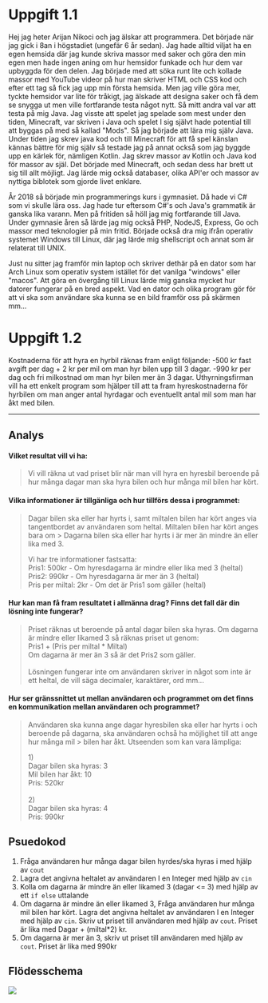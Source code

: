 # Uppgift 1.1
Hej jag heter Arijan Nikoci och jag älskar att programmera. Det började när jag gick i 8an i högstadiet (ungefär 6 år sedan). Jag hade alltid viljat ha en egen hemsida där jag kunde skriva massor med saker och göra den min egen men hade ingen aning om hur hemsidor funkade och hur dem var upbyggda för den delen. Jag började med att söka runt lite och kollade massor med YouTube videor på hur man skriver HTML och CSS kod och efter ett tag så fick jag upp min första hemsida. Men jag ville göra mer, tyckte hemsidor var lite för tråkigt, jag älskade att designa saker och få dem se snygga ut men ville fortfarande testa något nytt. Så mitt andra val var att testa på mig Java. Jag visste att spelet jag spelade som mest under den tiden, Minecraft, var skriven i Java och spelet I sig självt hade potential till att byggas på med så kallad "Mods". Så jag började att lära mig själv Java. Under tiden jag skrev java kod och till Minecraft för att få spel känslan kännas bättre för mig själv så testade jag på annat också som jag byggde upp en kärlek för, nämligen Kotlin. Jag skrev massor av Kotlin och Java kod för massor av själ. Det började med Minecraft, och sedan dess har brett ut sig till allt möjligt. Jag lärde mig också databaser, olika API'er och massor av nyttiga biblotek som gjorde livet enklare.

År 2018 så började min programmerings kurs i gymnasiet. Då hade vi C# som vi skulle lära oss. Jag hade tur eftersom C#'s och Java's grammatik är ganska lika varann. Men på fritiden så höll jag mig fortfarande till Java. Under gymnasie åren så lärde jag mig också PHP, NodeJS, Express, Go och massor med teknologier på min fritid. Började också dra mig ifrån operativ systemet Windows till Linux, där jag lärde mig shellscript och annat som är relaterat till UNIX.

Just nu sitter jag framför min laptop och skriver dethär på en dator som har Arch Linux som operativ system istället för det vanilga "windows" eller "macos". Att göra en övergång till Linux lärde mig ganska mycket hur datorer fungerar på en bred aspekt. Vad en dator och olika program gör för att vi ska som användare ska kunna se en bild framför oss på skärmen mm...

# Uppgift 1.2

Kostnaderna för att hyra en hyrbil räknas fram enligt följande: -500 kr fast avgift per dag + 2 kr per mil om man hyr bilen upp till 3 dagar. -990 kr per dag och fri milkostnad om man hyr bilen mer än 3 dagar. Uthyrningsfirman vill ha ett enkelt program som hjälper till att ta fram hyreskostnaderna för hyrbilen om man anger antal hyrdagar och eventuellt antal mil som man har åkt med bilen.

___

## Analys
#### Vilket resultat vill vi ha:

> Vi vill räkna ut vad priset blir när man vill hyra en hyresbil beroende på hur många dagar man ska hyra bilen och hur många mil bilen har kört.

#### Vilka informationer är tillgänliga och hur tillförs dessa i programmet:
> Dagar bilen ska eller har hyrts i, samt miltalen bilen har kört anges via tangentbordet av användaren som heltal. Miltalen bilen har kört anges bara om > Dagarna bilen ska eller har hyrts i är mer än mindre än eller lika med 3.
> 
> Vi har tre informationer fastsatta:<br>
> Pris1: 500kr - Om hyresdagarna är mindre eller lika med 3 (heltal)<br>
> Pris2: 990kr - Om hyresdagarna är mer än 3 (heltal)<br>
> Pris per miltal: 2kr - Om det är Pris1 som gäller (heltal)

#### Hur kan man få fram resultatet i allmänna drag? Finns det fall där din lösning inte fungerar?
> Priset räknas ut beroende på antal dagar bilen ska hyras. Om dagarna är mindre eller likamed 3 så räknas priset ut genom:<br>
> Pris1 + (Pris per miltal * Miltal)<br>
> Om dagarna är mer än 3 så är det Pris2 som gäller.<br>
> <br>
> Lösningen fungerar inte om användaren skriver in något som inte är ett heltal, de vill säga decimaler, karaktärer, ord mm...

#### Hur ser gränssnittet ut mellan användaren och programmet om det finns en kommunikation mellan användaren och programmet?
> Användaren ska kunna ange dagar hyresbilen ska eller har hyrts i och beroende på dagarna, ska användaren ochså ha möjlighet till att ange hur många mil > bilen har åkt. Utseenden som kan vara lämpliga:<br>
> 
> 1)<br>
>     Dagar bilen ska hyras: 3<br>
>     Mil bilen har åkt: 10<br>
>     Pris: 520kr<br>
> <br>
> 2)  <br>
>     Dagar bilen ska hyras: 4<br>
>     Pris: 990kr<br>

## Psuedokod
1. Fråga användaren hur många dagar bilen hyrdes/ska hyras i med hjälp av `cout`
2. Lagra det angivna heltalet av användaren I en Integer med hjälp av `cin`
3. Kolla om dagarna är mindre än eller likamed 3 (dagar <= 3) med hjälp av ett `if else` uttalande 
4. Om dagarna är mindre än eller likamed 3, Fråga användaren hur många mil bilen har kört. Lagra det angivna heltalet av användaren I en Integer med hjälp av `cin`. Skriv ut priset till användaren med hjälp av `cout`. Priset är lika med Dagar + (miltal*2) kr.
5. Om dagarna är mer än 3, skriv ut priset till användaren med hjälp av `cout`. Priset är lika med 990kr

## Flödesschema
<img src="https://i.imgur.com/M3k9cBl.jpeg">
